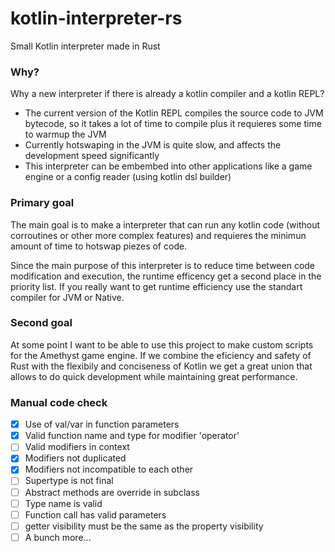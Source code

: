 # kotlin-interpreter-rs
Small Kotlin interpreter made in Rust

### Why?
Why a new interpreter if there is already a kotlin compiler and a kotlin REPL?
- The current version of the Kotlin REPL compiles the source code to JVM bytecode, so it takes a 
lot of time to compile plus it requieres some time to warmup the JVM
- Currently hotswaping in the JVM is quite slow, and affects the development speed significantly
- This interpreter can be embembed into other applications like a game engine or a config reader (using kotlin dsl builder)

### Primary goal
The main goal is to make a interpreter that can run any kotlin code (without corroutines or other more complex features) 
and requieres the minimun amount of time to hotswap piezes of code.  


Since the main purpose of this interpreter is to reduce time between code modification and execution, 
the runtime efficency get a second place in the priority list. 
If you really want to get runtime efficiency use the standart compiler for JVM or Native.

### Second goal
At some point I want to be able to use this project to make custom scripts for the Amethyst game engine. 
If we combine the eficiency and safety of Rust with the flexibily and conciseness of Kotlin we get a great 
union that allows to do quick development while maintaining great performance.


### Manual code check
- [x] Use of val/var in function parameters 
- [x] Valid function name and type for modifier 'operator'
- [ ] Valid modifiers in context
- [x] Modifiers not duplicated
- [x] Modifiers not incompatible to each other
- [ ] Supertype is not final
- [ ] Abstract methods are override in subclass
- [ ] Type name is valid
- [ ] Function call has valid parameters
- [ ] getter visibility must be the same as the property visibility
- [ ] A bunch more...
